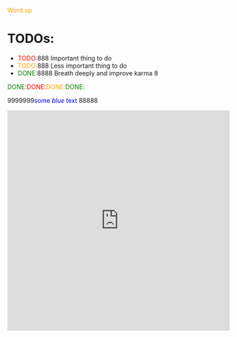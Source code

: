 <span style="color:orange;">Word up</span>


<style>
r { color: Red }
o { color: Orange }
g { color: Green }
</style>

# TODOs:

- <r>TODO:</r>888 Important thing to do
- <o>TODO:</o>888 Less important thing to do
- <g>DONE:</g>8888 Breath deeply and improve karma 8

<g>DONE:</g><r>DONE:</r><o>DONE:</o><g>DONE:</g>

9999999<span style="color:blue">some *blue* text</span> 88888


<iframe src="https://learningapps.org/watch?v=ph0ft6yb323" style="border:0px;width:100%;height:500px" allowfullscreen="true" webkitallowfullscreen="true" mozallowfullscreen="true">
  
  
  
  <iframe src="https://thesaurus-dostoevsky.github.io/graphs/5-25/" style="border:0px;width:100%;height:500px" allowfullscreen="true" webkitallowfullscreen="true" mozallowfullscreen="true">
